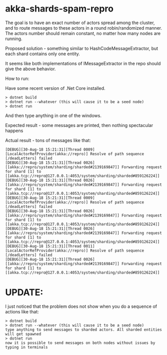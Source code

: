 # akka-shards-spam-repro

The goal is to have an exact number of actors spread among the cluster, and to route messages to these actors in
a round robin/randomized manner. The actors number should remain constant, no matter how many nodes are running.

Proposed solution - something similar to HashCodeMessageExtractor, but each shard contains only one entity.

It seems like both implementations of IMessageExtractor in the repo should give the above behavior.

How to run:

Have some recent version of .Net Core installed.

```
> dotnet build
> dotnet run --whatever (this will cause it to be a seed node)
> dotnet run
```

And then type anything in one of the windows.

Expected result - some messages are printed, then nothing spectacular happens

Actual result - tons of messages like that:

```
[DEBUG][30-Aug-18 15:21:31][Thread 0009][LocalActorRefProvider(akka://repro)] Resolve of path sequence [/deadLetters] failed
[DEBUG][30-Aug-18 15:21:31][Thread 0026][[akka://repro/system/sharding/sharded#2139169847]] Forwarding request for shard [1] to [[akka.tcp://repro@127.0.0.1:4053/system/sharding/sharded#859126224]]
[DEBUG][30-Aug-18 15:21:31][Thread 0026][[akka://repro/system/sharding/sharded#2139169847]] Forwarding request for shard [1] to [[akka.tcp://repro@127.0.0.1:4053/system/sharding/sharded#859126224]]
[DEBUG][30-Aug-18 15:21:31][Thread 0009][LocalActorRefProvider(akka://repro)] Resolve of path sequence [/deadLetters] failed
[DEBUG][30-Aug-18 15:21:31][Thread 0026][[akka://repro/system/sharding/sharded#2139169847]] Forwarding request for shard [1] to [[akka.tcp://repro@127.0.0.1:4053/system/sharding/sharded#859126224]]
[DEBUG][30-Aug-18 15:21:31][Thread 0026][[akka://repro/system/sharding/sharded#2139169847]] Forwarding request for shard [1] to [[akka.tcp://repro@127.0.0.1:4053/system/sharding/sharded#859126224]]
[DEBUG][30-Aug-18 15:21:31][Thread 0011][LocalActorRefProvider(akka://repro)] Resolve of path sequence [/deadLetters] failed
[DEBUG][30-Aug-18 15:21:31][Thread 0026][[akka://repro/system/sharding/sharded#2139169847]] Forwarding request for shard [1] to [[akka.tcp://repro@127.0.0.1:4053/system/sharding/sharded#859126224]]
```

# UPDATE:

I just noticed that the problem does not show when you do a sequence of actions like that:

```
> dotnet build
> dotnet run --whatever (this will cause it to be a seed node)
type anything to send messages to sharded actors. All sharded entities will get spawned
> dotnet run
now it is possible to send messages on both nodes without issues by typing in terminals
```


